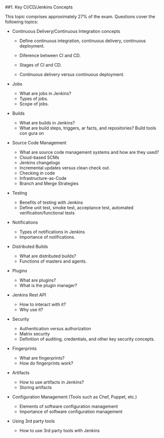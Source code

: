 ##1. Key CI/CD/Jenkins Concepts

This topic comprises approximately 27% of the exam. Questions cover the following topics:

* Continuous Delivery/Continuous Integration concepts
	* Define continuous integration, continuous delivery, continuous deployment.

	* Diference between CI and CD.
	* Stages of CI and CD.
	* Continuous delivery versus continuous deployment.

* Jobs
	* What are jobs in Jenkins?
	* Types of jobs.
	* Scope of jobs.

* Builds
	* What are builds in Jenkins?
	* What are build steps, triggers, ar facts, and repositories?  Build tools con gura on

* Source Code Management
	* What are source code management systems and how are they used?
 	* Cloud-based SCMs
 	* Jenkins changelogs
 	* Incremental updates versus clean check out.
 	* Checking in code
 	* Infrastructure-as-Code
 	* Branch and Merge Strategies

* Testing
	* Benefits of testing with Jenkins
	* Define unit test, smoke test, acceptance test, automated verification/functional tests

* Notifications
	* Types of notifications in Jenkins
	* Importance of notifications.

* Distributed Builds
	* What are distributed builds?
	* Functions of masters and agents.

* Plugins
	* What are plugins?
	* What is the plugin manager?
 
* Jenkins Rest API
	* How to interact with it?
	* Why use it?

* Security
	* Authentication versus authorization
	* Matrix security
	* Definition of auditing, credentials, and other key security concepts.

* Fingerprints
	* What are fingerprints?
	* How do fingerprints work?

* Artifacts
	* How to use artifacts in Jenkins?
	* Storing artifacts

* Configuration Management (Tools such as Chef, Puppet, etc.) 
	* Elements of software configuration management
	* Importance of software configuration management

* Using 3rd party tools
	* How to use 3rd party tools with Jenkins

